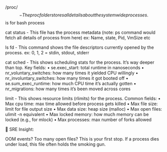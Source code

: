 /proc/$$ - The proc folder stores all details about the system wide processes. $$ is for bash process 

cat status - This file has the process metadata (note: ps command would fetch all details of process from here)
               ex: Name, state, Pid, VmSize etc

ls fd - This command shows the file descriptors currently opened by the process.
        ex: 0, 1, 2 = stdin, stdout, stderr

cat sched - This shows scheduling stats for the process. It’s way deeper than top.
Key fields:
	•	se.exec_start: total runtime in nanoseconds
	•	nr_voluntary_switches: how many times it yielded CPU willingly
	•	nr_involuntary_switches: how many times it got booted off
	•	se.sum_exec_runtime: how much CPU time it’s actually gotten
	•	nr_migrations: how many times it’s been moved across cores


limit - This shows resource limits (rlimits) for the process.
Common fields:
	•	Max cpu time: max time allowed before process gets killed
	•	Max file size: limit for file output size
	•	Max data size: heap size (malloc)
	•	Max open files: ulimit -n equivalent
	•	Max locked memory: how much memory can be locked (e.g., for mlock)
	•	Max processes: max number of forks allowed

🧠 SRE Insight:

OOM events? Too many open files? This is your first stop. If a process dies under load, this file often holds the smoking gun.

